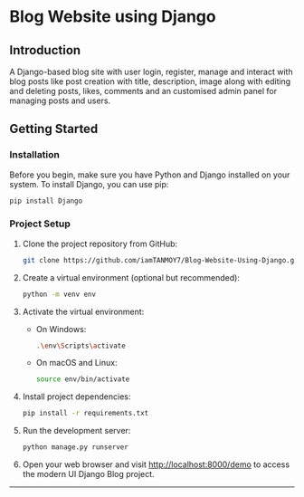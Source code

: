 <h1> Blog Website using Django </h1>


## Introduction

A Django-based blog site with user login, register, manage and interact with blog posts like post creation with title, description, image along with editing and deleting posts, likes, comments and an customised admin panel for managing posts and users.

## Getting Started

### Installation

Before you begin, make sure you have Python and Django installed on your system. To install Django, you can use pip:

```bash
pip install Django
```

### Project Setup

1. Clone the project repository from GitHub:

   ```bash
   git clone https://github.com/iamTANMOY7/Blog-Website-Using-Django.git
   ```

2. Create a virtual environment (optional but recommended):

   ```bash
   python -m venv env
   ```

3. Activate the virtual environment:

   - On Windows:

     ```bash
     .\env\Scripts\activate
     ```

   - On macOS and Linux:

     ```bash
     source env/bin/activate
     ```

4. Install project dependencies:

   ```bash
   pip install -r requirements.txt
   ```

      
5. Run the development server:

   ```bash
   python manage.py runserver
   ``` 
   
6.  Open your web browser and visit [http://localhost:8000/demo](http://localhost:8000/demo) to access the modern UI Django Blog project.

<hr>

